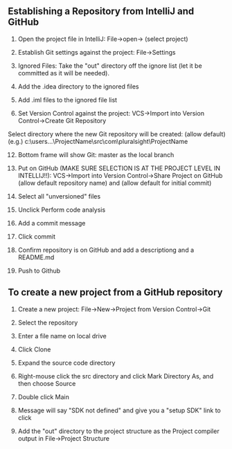 ## Establishing a Repository from IntelliJ and GitHub 

1.  Open the project file in IntelliJ:  File->open-> (select project)

2.  Establish Git settings against the project:  File->Settings

3.  Ignored Files:  Take the "out" directory off the ignore list (let it be committed as it will be needed).

4.  Add the .idea directory to the ignored files

5.  Add .iml files to the ignored file list
   
11.  Set Version Control against the project:  VCS->Import into Version Control->Create Git Repository 
    
Select directory where the new Git repository will be created:  (allow default) 
(e.g.) c:\users\...\ProjectName\src\com\pluralsight\ProjectName
    
12.  Bottom frame will show Git: master as the local branch

13.  Put on GitHub (MAKE SURE SELECTION IS AT THE PROJECT LEVEL IN INTELLIJ!!):  VCS->Import into Version Control->Share Project on GitHub (allow default repository name) and (allow default for initial commit)

7.  Select all "unversioned" files

8.  Unclick Perform code analysis

9.  Add a commit message

10.  Click commit

14.  Confirm repository is on GitHub and add a descriptiong and a README.md

15.  Push to Github

## To create a new project from a GitHub repository

1.  Create a new project:  File->New->Project from Version Control->Git

2.  Select the repository

3.  Enter a file name on local drive

4.  Click Clone

5.  Expand the source code directory

6.  Right-mouse click the src directory and click Mark Directory As, and then choose Source

7.  Double click Main

8.  Message will say "SDK not defined" and give you a "setup SDK" link to click

9.  Add the "out" directory to the project structure as the Project compiler output in File->Project Structure





   






